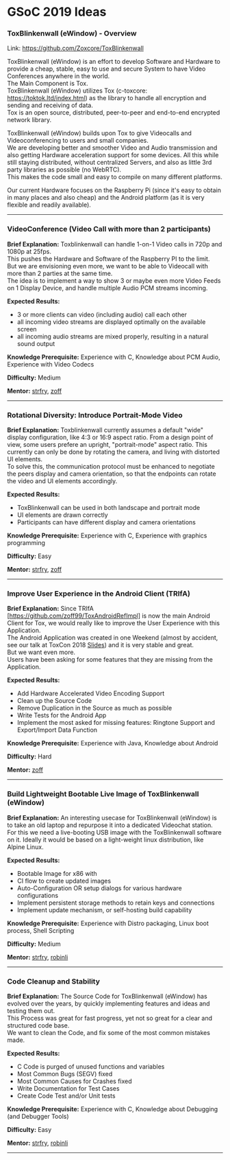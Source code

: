 # GSoC 2019 Ideas

### ToxBlinkenwall (eWindow) - Overview

Link: <a href="https://github.com/Zoxcore/ToxBlinkenwall">https://github.com/Zoxcore/ToxBlinkenwall</a>

ToxBlinkenwall (eWindow) is an effort to develop Software and Hardware to provide a cheap, stable,
easy to use and secure System to have Video Conferences anywhere in the world.<br>
The Main Component is Tox.<br>
ToxBlinkenwall (eWindow) utilizes Tox (c-toxcore: <a href="https://toktok.ltd/index.html">https://toktok.ltd/index.html</a>)
as the library to handle all encryption and sending and receiving of data.<br>
Tox is an open source, distributed, peer-to-peer and end-to-end encrypted network library.<br>

ToxBlinkenwall (eWindow) builds upon Tox to give Videocalls and Videoconferencing to users and small companies.<br>
We are developing better and smoother Video and Audio transmission and also getting Hardware acceleration support
for some devices. All this while still staying distributed, without centralized Servers, and also as
little 3rd party libraries as possible (no WebRTC).<br>
This makes the code small and easy to compile on many different platforms.<br>

Our current Hardware focuses on the Raspberry Pi (since it's easy to obtain in many places and also cheap)
and the Android platform (as it is very flexible and readily available).

___
### VideoConference (Video Call with more than 2 participants)

<b>Brief Explanation:</b>
Toxblinkenwall can handle 1-on-1 Video calls in 720p and 1080p at 25fps.<br>
This pushes the Hardware and Software of the Raspberry PI to the limit.<br>
But we are envisioning even more, we want to be able to Videocall with more than 2 parties at the
same time.<br>
The idea is to implement a way to show 3 or maybe even more Video Feeds on 1 Display Device,
and handle multiple Audio PCM streams incoming.<br>

<b>Expected Results:</b>
- 3 or more clients can video (including audio) call each other
- all incoming video streams are displayed optimally on the available screen
- all incoming audio streams are mixed properly, resulting in a natural sound output

<b>Knowledge Prerequisite:</b> Experience with C, Knowledge about PCM Audio, Experience with Video Codecs

<b>Difficulty:</b> Medium

<b>Mentor:</b> [strfry](https://github.com/strfry), [zoff](https://github.com/zoff99)

___
### Rotational Diversity: Introduce Portrait-Mode Video


<b>Brief Explanation:</b>
Toxblinkenwall currently assumes a default "wide" display configuration, like 4:3 or 16:9 aspect ratio.
From a design point of view, some users prefere an upright, "portrait-mode" aspect ratio.
This currently can only be done by rotating the camera, and living with distorted UI elements.<br>
To solve this, the communication protocol must be enhanced to negotiate the peers display and camera orientation, so that the endpoints can rotate the video and UI elements accordingly.

<b>Expected Results:</b>
- ToxBlinkenwall can be used in both landscape and portrait mode
- UI elements are drawn correctly
- Participants can have different display and camera orientations

<b>Knowledge Prerequisite:</b> Experience with C, Experience with graphics programming

<b>Difficulty:</b> Easy

<b>Mentor:</b> [strfry](https://github.com/strfry), [zoff](https://github.com/zoff99)

___
### Improve User Experience in the Android Client (TRIfA)
<b>Brief Explanation:</b>
Since TRIfA [https://github.com/zoff99/ToxAndroidRefImpl] is now the main Android Client for Tox,
we would really like to improve the User Experience with this Application.<br>
The Android Application was created in one Weekend (almost by accident, see our talk at ToxCon 2018
[Slides](https://github.com/zoff99/ToxCon2018/blob/master/slides/zoff_echobot_to_trifa.pdf))
and it is very stable and great.<br>
But we want even more.<br>
Users have been asking for some features that they are missing from the Application.<br>

<b>Expected Results:</b>
- Add Hardware Accelerated Video Encoding Support
- Clean up the Source Code
- Remove Duplication in the Source as much as possible
- Write Tests for the Android App
- Implement the most asked for missing features: Ringtone Support and Export/Import Data Function

<b>Knowledge Prerequisite:</b> Experience with Java, Knowledge about Android

<b>Difficulty:</b> Hard

<b>Mentor:</b> [zoff](https://github.com/zoff99)

___
### Build Lightweight Bootable Live Image of ToxBlinkenwall (eWindow)
<b>Brief Explanation:</b>
An interesting usecase for ToxBlinkenwall (eWindow) is to take an old laptop and repurpose it into a dedicated Videochat station.
For this we need a live-booting USB image with the ToxBlinkenwall software on it.
Ideally it would be based on a light-weight linux distribution, like Alpine Linux.

<b>Expected Results:</b>
- Bootable Image for x86 with 
- CI flow to create updated images
- Auto-Configuration OR setup dialogs for various hardware configurations
- Implement persistent storage methods to retain keys and connections
- Implement update mechanism, or self-hosting build capability


<b>Knowledge Prerequisite:</b> Experience with Distro packaging, Linux boot process, Shell Scripting

<b>Difficulty:</b> Medium

<b>Mentor:</b> [strfry](https://github.com/strfry), [robinli](https://github.com/robinlinden)


___
### Code Cleanup and Stability

<b>Brief Explanation:</b>
The Source Code for ToxBlinkenwall (eWindow) has evolved over the years, by quickly implementing features and ideas and
testing them out.<br>
This Process was great for fast progress, yet not so great for a clear and structured code base.<br>
We want to clean the Code, and fix some of the most common mistakes made.<br>

<b>Expected Results:</b>
- C Code is purged of unused functions and variables
- Most Common Bugs (SEGV) fixed
- Most Common Causes for Crashes fixed
- Write Documentation for Test Cases
- Create Code Test and/or Unit tests

<b>Knowledge Prerequisite:</b> Experience with C, Knowledge about Debugging (and Debugger Tools)

<b>Difficulty:</b> Easy

<b>Mentor:</b> [strfry](https://github.com/strfry), [robinli](https://github.com/robinlinden)


___
###
